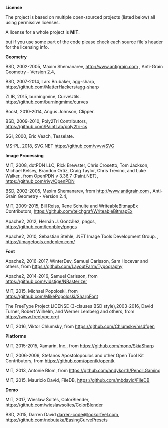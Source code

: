 **License**

The project is based on multiple open-sourced projects (listed below) all using permissive licenses.

A license for a whole project is **MIT**.

but if you use some part of the code please check each source file's header for the licensing info.

**Geometry**

BSD, 2002-2005, Maxim Shemanarev, http://www.antigrain.com , Anti-Grain Geometry - Version 2.4,

BSD, 2007-2014, Lars Brubaker, agg-sharp, https://github.com/MatterHackers/agg-sharp

ZLIB, 2015, burningmine, CurveUtils.  https://github.com/burningmime/curves

Boost, 2010-2014, Angus Johnson, Clipper.

BSD, 2009-2010, Poly2Tri Contributors, https://github.com/PaintLab/poly2tri-cs

SGI, 2000, Eric Veach, Tesselate.

MS-PL, 2018, SVG.NET https://github.com/vvvv/SVG


**Image Processing**

MIT, 2008, dotPDN LLC, Rick Brewster, Chris Crosetto, Tom Jackson, Michael Kelsey, Brandon Ortiz, Craig Taylor, Chris Trevino, and Luke Walker., from OpenPDN v 3.36.7 (Paint.NET), https://github.com/rivy/OpenPDN

BSD, 2002-2005, Maxim Shemanarev, from http://www.antigrain.com , Anti-Grain Geometry - Version 2.4,

MIT, 2009-2015, Bill Reiss, Rene Schulte and WriteableBitmapEx Contributors, https://github.com/teichgraf/WriteableBitmapEx

Apache2, 2012, Hernán J. González, pngcs, https://github.com/leonbloy/pngcs

Apache2, 2010, Sebastian Stehle, .NET Image Tools Development Group. , https://imagetools.codeplex.com/ 
 

**Font**

Apache2, 2016-2017, WinterDev, Samuel Carlsson, Sam Hocevar and others, from https://github.com/LayoutFarm/Typography

Apache2, 2014-2016, Samuel Carlsson, from https://github.com/vidstige/NRasterizer

MIT, 2015, Michael Popoloski, from https://github.com/MikePopoloski/SharpFont

The FreeType Project LICENSE (3-clauses BSD style),2003-2016, David Turner, Robert Wilhelm, and Werner Lemberg and others, from https://www.freetype.org/

MIT, 2016, Viktor Chlumsky, from https://github.com/Chlumsky/msdfgen

**Platforms**

MIT, 2015-2015, Xamarin, Inc., from https://github.com/mono/SkiaSharp

MIT, 2006-2009,  Stefanos Apostolopoulos and other Open Tool Kit Contributors, from https://github.com/opentk/opentk

MIT, 2013, Antonie Blom, from  https://github.com/andykorth/Pencil.Gaming

MIT, 2015, Mauricio David, FileDB, https://github.com/mbdavid/FileDB

**Demo**

MIT, 2017, Wiesław Šoltés, ColorBlender, https://github.com/wieslawsoltes/ColorBlender

BSD, 2015, Darren David darren-code@lookorfeel.com, https://github.com/nobutaka/EasingCurvePresets
